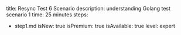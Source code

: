 title: Resync Test 6 Scenario
description: understanding Golang test scenario 1
time: 25 minutes
steps:
  - step1.md
isNew: true
isPremium: true
isAvailable: true
level: expert

